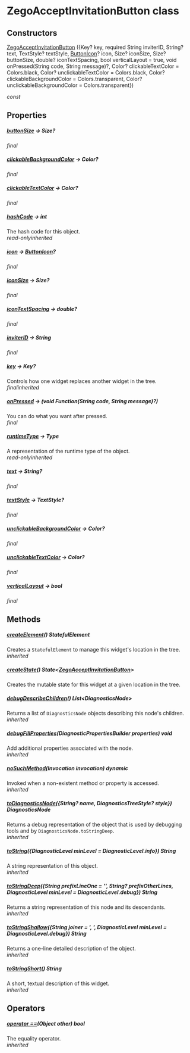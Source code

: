 


# ZegoAcceptInvitationButton class













## Constructors

[ZegoAcceptInvitationButton](../zego_uikit_prebuilt_live_audio_room/ZegoAcceptInvitationButton/ZegoAcceptInvitationButton.md) ({Key? key, required String inviterID, String? text, TextStyle? textStyle, [ButtonIcon](../zego_uikit_prebuilt_live_audio_room/ButtonIcon-class.md)? icon, Size? iconSize, Size? buttonSize, double? iconTextSpacing, bool verticalLayout = true, void onPressed(String code, String message)?, Color? clickableTextColor = Colors.black, Color? unclickableTextColor = Colors.black, Color? clickableBackgroundColor = Colors.transparent, Color? unclickableBackgroundColor = Colors.transparent})

  _const_ 


## Properties

##### [buttonSize](../zego_uikit_prebuilt_live_audio_room/ZegoAcceptInvitationButton/buttonSize.md) &#8594; Size?



  
_<span class="feature">final</span>_



##### [clickableBackgroundColor](../zego_uikit_prebuilt_live_audio_room/ZegoAcceptInvitationButton/clickableBackgroundColor.md) &#8594; Color?



  
_<span class="feature">final</span>_



##### [clickableTextColor](../zego_uikit_prebuilt_live_audio_room/ZegoAcceptInvitationButton/clickableTextColor.md) &#8594; Color?



  
_<span class="feature">final</span>_



##### [hashCode](../zego_uikit_prebuilt_live_audio_room/ZegoAcceptInvitationButton/hashCode.md) &#8594; int



The hash code for this object.  
_<span class="feature">read-only</span><span class="feature">inherited</span>_



##### [icon](../zego_uikit_prebuilt_live_audio_room/ZegoAcceptInvitationButton/icon.md) &#8594; [ButtonIcon](../zego_uikit_prebuilt_live_audio_room/ButtonIcon-class.md)?



  
_<span class="feature">final</span>_



##### [iconSize](../zego_uikit_prebuilt_live_audio_room/ZegoAcceptInvitationButton/iconSize.md) &#8594; Size?



  
_<span class="feature">final</span>_



##### [iconTextSpacing](../zego_uikit_prebuilt_live_audio_room/ZegoAcceptInvitationButton/iconTextSpacing.md) &#8594; double?



  
_<span class="feature">final</span>_



##### [inviterID](../zego_uikit_prebuilt_live_audio_room/ZegoAcceptInvitationButton/inviterID.md) &#8594; String



  
_<span class="feature">final</span>_



##### [key](../zego_uikit_prebuilt_live_audio_room/ZegoAcceptInvitationButton/key.md) &#8594; Key?



Controls how one widget replaces another widget in the tree.  
_<span class="feature">final</span><span class="feature">inherited</span>_



##### [onPressed](../zego_uikit_prebuilt_live_audio_room/ZegoAcceptInvitationButton/onPressed.md) &#8594; (void Function(String code, String message)?)



You can do what you want after pressed.  
_<span class="feature">final</span>_



##### [runtimeType](../zego_uikit_prebuilt_live_audio_room/ZegoAcceptInvitationButton/runtimeType.md) &#8594; Type



A representation of the runtime type of the object.  
_<span class="feature">read-only</span><span class="feature">inherited</span>_



##### [text](../zego_uikit_prebuilt_live_audio_room/ZegoAcceptInvitationButton/text.md) &#8594; String?



  
_<span class="feature">final</span>_



##### [textStyle](../zego_uikit_prebuilt_live_audio_room/ZegoAcceptInvitationButton/textStyle.md) &#8594; TextStyle?



  
_<span class="feature">final</span>_



##### [unclickableBackgroundColor](../zego_uikit_prebuilt_live_audio_room/ZegoAcceptInvitationButton/unclickableBackgroundColor.md) &#8594; Color?



  
_<span class="feature">final</span>_



##### [unclickableTextColor](../zego_uikit_prebuilt_live_audio_room/ZegoAcceptInvitationButton/unclickableTextColor.md) &#8594; Color?



  
_<span class="feature">final</span>_



##### [verticalLayout](../zego_uikit_prebuilt_live_audio_room/ZegoAcceptInvitationButton/verticalLayout.md) &#8594; bool



  
_<span class="feature">final</span>_





## Methods

##### [createElement](../zego_uikit_prebuilt_live_audio_room/ZegoAcceptInvitationButton/createElement.md)() StatefulElement



Creates a <code>StatefulElement</code> to manage this widget's location in the tree.  
_<span class="feature">inherited</span>_



##### [createState](../zego_uikit_prebuilt_live_audio_room/ZegoAcceptInvitationButton/createState.md)() State&lt;[ZegoAcceptInvitationButton](../zego_uikit_prebuilt_live_audio_room/ZegoAcceptInvitationButton-class.md)>



Creates the mutable state for this widget at a given location in the tree.  




##### [debugDescribeChildren](../zego_uikit_prebuilt_live_audio_room/ZegoAcceptInvitationButton/debugDescribeChildren.md)() List&lt;DiagnosticsNode>



Returns a list of <code>DiagnosticsNode</code> objects describing this node's
children.  
_<span class="feature">inherited</span>_



##### [debugFillProperties](../zego_uikit_prebuilt_live_audio_room/ZegoAcceptInvitationButton/debugFillProperties.md)(DiagnosticPropertiesBuilder properties) void



Add additional properties associated with the node.  
_<span class="feature">inherited</span>_



##### [noSuchMethod](../zego_uikit_prebuilt_live_audio_room/ZegoAcceptInvitationButton/noSuchMethod.md)(Invocation invocation) dynamic



Invoked when a non-existent method or property is accessed.  
_<span class="feature">inherited</span>_



##### [toDiagnosticsNode](../zego_uikit_prebuilt_live_audio_room/ZegoAcceptInvitationButton/toDiagnosticsNode.md)({String? name, DiagnosticsTreeStyle? style}) DiagnosticsNode



Returns a debug representation of the object that is used by debugging
tools and by <code>DiagnosticsNode.toStringDeep</code>.  
_<span class="feature">inherited</span>_



##### [toString](../zego_uikit_prebuilt_live_audio_room/ZegoAcceptInvitationButton/toString.md)({DiagnosticLevel minLevel = DiagnosticLevel.info}) String



A string representation of this object.  
_<span class="feature">inherited</span>_



##### [toStringDeep](../zego_uikit_prebuilt_live_audio_room/ZegoAcceptInvitationButton/toStringDeep.md)({String prefixLineOne = '', String? prefixOtherLines, DiagnosticLevel minLevel = DiagnosticLevel.debug}) String



Returns a string representation of this node and its descendants.  
_<span class="feature">inherited</span>_



##### [toStringShallow](../zego_uikit_prebuilt_live_audio_room/ZegoAcceptInvitationButton/toStringShallow.md)({String joiner = ', ', DiagnosticLevel minLevel = DiagnosticLevel.debug}) String



Returns a one-line detailed description of the object.  
_<span class="feature">inherited</span>_



##### [toStringShort](../zego_uikit_prebuilt_live_audio_room/ZegoAcceptInvitationButton/toStringShort.md)() String



A short, textual description of this widget.  
_<span class="feature">inherited</span>_





## Operators

##### [operator ==](../zego_uikit_prebuilt_live_audio_room/ZegoAcceptInvitationButton/operator_equals.md)(Object other) bool



The equality operator.  
_<span class="feature">inherited</span>_















